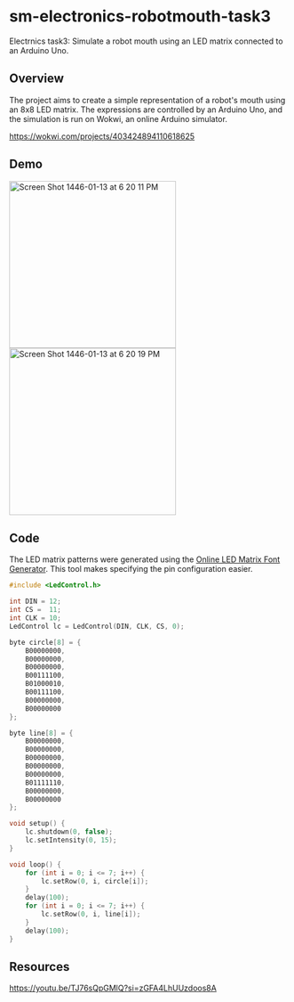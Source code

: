 # sm-electronics-robotmouth-task3

Electrnics task3: Simulate a robot mouth using an LED matrix connected to an Arduino Uno. 

## Overview

The project aims to create a simple representation of a robot's mouth using an 8x8 LED matrix. The expressions are controlled by an Arduino Uno, and the simulation is run on Wokwi, an online Arduino simulator.


https://wokwi.com/projects/403424894110618625

## Demo
<img width="300" alt="Screen Shot 1446-01-13 at 6 20 11 PM" src="https://github.com/user-attachments/assets/a143bc90-7281-4911-b788-77cec51f8689">

<img width="300" alt="Screen Shot 1446-01-13 at 6 20 19 PM" src="https://github.com/user-attachments/assets/4fe5e86d-ca94-40cc-9315-37b2aa38217c">

## Code

The LED matrix patterns were generated using the [Online LED Matrix Font Generator](https://www.riyas.org/2013/12/online-led-matrix-font-generator-with.html). This tool makes specifying the pin configuration easier.

```cpp
#include <LedControl.h>

int DIN = 12;
int CS =  11;
int CLK = 10;
LedControl lc = LedControl(DIN, CLK, CS, 0);

byte circle[8] = {
    B00000000,
    B00000000,
    B00000000,
    B00111100,
    B01000010,
    B00111100,
    B00000000,
    B00000000
};

byte line[8] = {
    B00000000,
    B00000000,
    B00000000,
    B00000000,
    B00000000,
    B01111110,
    B00000000,
    B00000000
};

void setup() {
    lc.shutdown(0, false);       
    lc.setIntensity(0, 15);      
}

void loop() { 
    for (int i = 0; i <= 7; i++) {
        lc.setRow(0, i, circle[i]);
    }
    delay(100);
    for (int i = 0; i <= 7; i++) {
        lc.setRow(0, i, line[i]);
    }
    delay(100);
}
```
## Resources
https://youtu.be/TJ76sQpGMlQ?si=zGFA4LhUUzdoos8A
